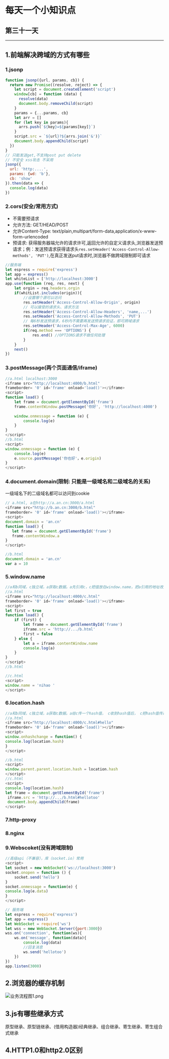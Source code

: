 # 每天一个小知识点
## 第三十一天 
---

## 1.前端解决跨域的方式有哪些
### 1.jsonp
```js
function jsonp({url, params, cb}) {
  return new Promise((resolve, reject) => {
    let script = document.createElement('script')
    window[cb] = function (data) {
      resolve(data)
      document.body.removeChild(script)
    }
    params = {...params, cb}
    let arr = []
    for (let key in params){
      arrs.push(`${key}=${params[key]}`)
    }
    script.src = `${url}?${arrs.join('&')}`
    document.body.appendChild(script)
  })
}
// 只能发送get,不支持post put delete
// 不安全 xss攻击 不采用
jsonp({
  url: 'http:....',
  params: {wd: 'b'},
  cb: 'show'
}).then(data => {
  console.log(data)
})
```
### 2.cors(安全/常用方式)
- 不需要预请求
- 允许方法: GET/HEAD/POST
- 允许Content-Type: text/plain,multipart/form-data,application/x-www-form-urlencoded
- 预请求: 获得服务器端允许的请求许可,返回允许的自定义请求头,浏览器发送预请求；例：发送预请求获得请求头`res.setHeader('Access-Control-Allow-methods', 'PUT')`,在真正发送put请求时,浏览器不做跨域限制即可请求
```js
//服务端
let espress = require('express')
let app = express()
let whiteList = ['http://localhost:3000']
app.use(function (req, res, next) {
    let orgin = req.headers.orgin
    if(whitList.includes(origin)){
        //设置哪个源可以访问
        res.setHeader('Access-Control-Allow-Origin', origin)
        // 可以接受的请求头、请求方法
        res.setHeader('Access-Control-Allow-Headers', 'name,...')
        res.setHeader('Access-Control-Allow-Methods', 'PUT')
        // 每6秒发送预请求，6秒内不需要再发送预请求验证，即可跨域请求
        res.setHeader('Access-Control-Max-Age', 6000)
        if(req.method === 'OPTIONS') {
            res.end() //OPTIONS请求不做任何处理
        }
    }
    next()
})
```
### 3.postMessage(两个页面通信/iframe)
```js
//a.html localhost:3000
<iframe src="http://localhost:4000/b.html"
frameborder= '0' id='frame' onload='load()'></iframe>
<script>
function load() {
    let frame = document.getElementById('frame')
    frame.contentWindow.postMessage('你好', 'http://localhost:4000')
    
    window.onmessage = function (e) {
        console.log(e)
    }
}
</script>
//b.html
<script>
window.onmessage = function (e) {
    console.log(e)
    e.source.postMessage('你也好'，e.origin)
}
</script>
```
### 4.document.domain(限制: 只能是一级域名和二级域名的关系)
一级域名下的二级域名都可以访问到cookie
```js
// a.html, a在http://a.an.cn:3000/a.html
<iframe src="http://b.an.cn:3000/b.html"
frameborder= '0' id='frame' onload='load()'></iframe>
<script>
document.domain = 'an.cn'
function load() {
   let frame = document.getElementById('frame')
   frame.contentWindow.a
}
</script>

//b.html
document.domain = 'an.cn'
var a = 10
```
### 5.window.name
```js
//a和b同域，c独立域，a获取c数据。a先引用c，c把值放在window.name，把a引用的地址改到b
//a.html
<iframe src="http://localhost:4000/c.html"
frameborder= '0' id='frame' onload='load()'></iframe>
<script>
let first = true
function load() {
    if (first) {
        let frame = document.getElementById('frame')
        iframe.src = 'http://.../b.html'
        first = false
    } else {
        let a = iframe.contentWindow.name
        console.log(a)
    }
}
</script>
//b.html

//c.html
<script>
window.name = 'nihao '
</script>
```
### 6.location.hash
```js
//a和b同域，c独立域，a获取c数据。a给c传一个hash值， c收到hash值后， c把hash值传递给b b将结果放到a的hash值中
//a.html
<iframe src="http://localhost:4000/c.html#hello"
frameborder= '0' id='frame' onload='load()'></iframe>
<script>
window.onhashchange = function() {
console.log(location.hash)
}
</script>

//b.html
<script>
window.parent.parent.location.hash = location.hash
</script>
//c.html
<script>
console.log(location.hash)
let frame = document.getElementById('frame')
 iframe.src = 'http://.../b.html#hellotoo' 
 document.body.appendChild(frame)
</script>
```
### 7.http-proxy
### 8.nginx
### 9.Webscoket(没有跨域限制)
```js
//高级api（不兼容），库（socket.io）常用
<script>
let socket = new WebSocket('ws://localhost:3000')
socket.onopen = function () {
    socket.send('hello')
}
socket.onmessage = function(e) {
console.log(e.data)
}
</script>

// 服务端
let espress = require('express')
let app = express()
let WebSocket = require('ws')
let wss = new WebSocket.Server({port:3000}) 
wss.on('connection', function(ws){   
    ws.on('message', function(data){
        console.log(data)
        //回复消息
        ws.send('hellotoo')
    })
})
app.listen(3000)
```
## 2.浏览器的缓存机制
![业务流程图1.png](https://cdn.nlark.com/yuque/0/2021/png/1500604/1618399660902-60a33dae-cedc-4bd0-9a5b-160c5da3f516.png)
## 3.js有哪些继承方式
原型继承、原型链继承、(借用构造器)经典继承、组合继承、寄生继承、寄生组合式继承
## 4.HTTP1.0和http2.0区别